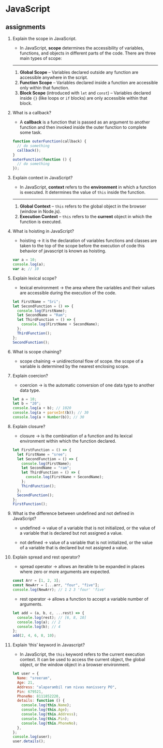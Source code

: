 # JavaScript

## assignments

1.  Explain the scope in JavaScript.

    - In JavaScript, **scope** determines the accessibility of variables, functions, and objects in different parts of the code. There are three main types of scope:

    ***

    1. **Global Scope** – Variables declared outside any function are accessible anywhere in the script.
    2. **Function Scope** – Variables declared inside a function are accessible only within that function.
    3. **Block Scope** (introduced with `let` and `const`) – Variables declared inside `{}` (like loops or `if` blocks) are only accessible within that block.

2.  What is a callback?

    - A **callback** is a function that is passed as an argument to another function and then invoked inside the outer function to complete some task.

    ```javascript
    function outerFunction(callback) {
      // do something
      callback();
    }
    outerFunction(function () {
      // do something
    });
    ```

3.  Explain context in JavaScript?

    - In JavaScript, **context** refers to the **environment** in which a function is executed. It determines the value of `this` inside the function.

    ***

    1. **Global Context** – `this` refers to the global object in the browser (window in Node.js).
    2. **Execution Context** – `this` refers to the **current** object in which the function is executed.

4.  What is hoisting in JavaScript?

    - hoisting -> it is the declaration of variables functions and classes are taken to the top of the scope before the execution of code this behavior of javascript is known as hoisting.

    ```javascript
    var a = 10;
    console.log(a);
    var a; // 10
    ```

5.  Explain lexical scope?

    - lexical environment -> the area where the variables and their values are accessible during the execution of the code.

    ```javascript
    let FirstName = "Sri";
    let SecondFunction = () => {
      console.log(FirstName);
      let SecondName = "Ram";
      let ThirdFunction = () => {
        console.log(FirstName + SecondName);
      };
      ThirdFunction();
    };
    SecondFunction();
    ```

6.  What is scope chaining?

    - scope chaining -> unidirectional flow of scope. the scope of a variable is determined by the nearest enclosing scope.

7.  Explain coercion?

    - coercion -> is the automatic conversion of one data type to another data type.

    ```javascript
    let a = 10;
    let b = "20";
    console.log(a + b); // 1020
    console.log(a + parseInt(b)); // 30
    console.log(a + Number(b)); // 30
    ```

8.  Explain closure?

    - closure -> is the combination of a function and its lexical environment within which the function declared.

    ```javascript
    let FirstFunction = () => {
      let FirstName = "sree";
      let SecondFunction = () => {
        console.log(FirstName);
        let SecondName = "ram";
        let ThirdFunction = () => {
          console.log(FirstName + SecondName);
        };
        ThirdFunction();
      };
      SecondFunction();
    };
    FirstFunction();
    ```

9.  What is the difference between undefined and not defined in JavaScript?

    - undefined -> value of a variable that is not initialized, or the value of a variable that is declared but not assigned a value.

    - not defined -> value of a variable that is not initialized, or the value of a variable that is declared but not assigned a value.

10. Explain spread and rest operator?

    - spread operator -> allows an iterable to be expanded in places where zero or more arguments are expected.

    ```javascript
    const Arr = [1, 2, 3];
    const NewArr = [...arr, "four", "five"];
    console.log(NewArr); // 1 2 3 'four' 'five'
    ```

    - rest operator -> allows a function to accept a variable number of arguments.

    ```javascript
    let add = (a, b, c, ...rest) => {
      console.log(rest); // [6, 8, 10]
      console.log(a); // 2
      console.log(b); // 4
    };
    add(2, 4, 6, 8, 10);
    ```

11. Explain ‘this’ keyword in Javascript?

    - In JavaScript, the `this` keyword refers to the current execution context. It can be used to access the current object, the global object, or the window object in a browser environment.

    ```javascript
    let user = {
      Name: "sreeram",
      Age: 21,
      Address: "alaparambil ram nivas manissery PO",
      Pin: 679521,
      PhoneNo: 8111852220,
      details: function () {
        console.log(this.Name);
        console.log(this.Age);
        console.log(this.Address);
        console.log(this.Pin);
        console.log(this.PhoneNo);
      },
    };
    console.log(user);
    user.details();
    ```
